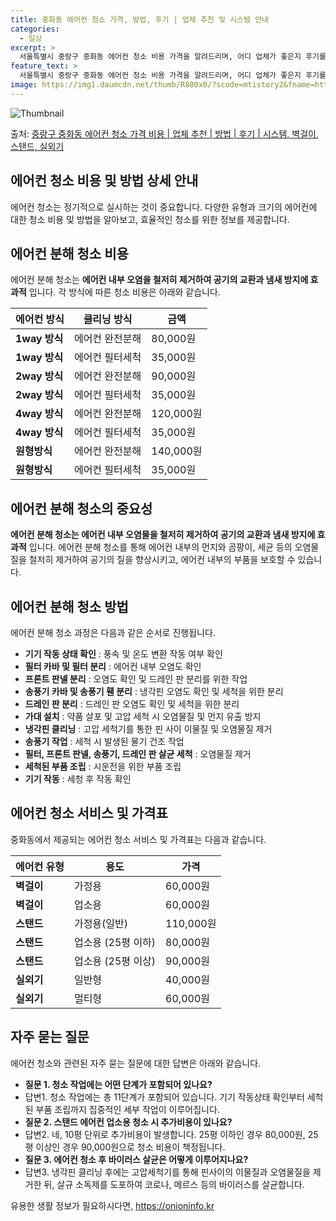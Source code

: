 ```yaml
---
title: 중화동 에어컨 청소 가격, 방법, 후기 | 업체 추천 및 시스템 안내
categories:
  - 일상
excerpt: >
  서울특별시 중랑구 중화동 에어컨 청소 비용 가격을 알려드리며, 어디 업체가 좋은지 후기를 통해 알아보겠습니다. 현재 글에서는 시스템, 벽걸이, 스탠드, 실외기 각각에 대해 청소 비용이 나와 있으니 참고하시면 되겠습니다. 에어컨 분해 청소 방법 보기 👈 클릭셀프 에어컨 청소 방법 보기👈 클릭중랑구 중화동 에어컨 청소 비용시스템에어컨 방식클리닝방식금액1way 방식에어컨 완전분해80,000원1way 방식에어컨 필터세척35,000원2way 방식에어컨 완전분해90,000원2way 방식에어컨 필터세척35,000원4way 방식에어컨 완전분해120,000원4way 방식에어컨 필터세척35,000원원형방식에어컨 완전분해140,000원원형방식에어컨 필터세척35,000원에어컨 청소 견적 샘플 보기 👈 클릭에어컨 냄새의 원인에..
feature_text: >
  서울특별시 중랑구 중화동 에어컨 청소 비용 가격을 알려드리며, 어디 업체가 좋은지 후기를 통해 알아보겠습니다. 현재 글에서는 시스템, 벽걸이, 스탠드, 실외기 각각에 대해 청소 비용이 나와 있으니 참고하시면 되겠습니다. 에어컨 분해 청소 방법 보기 👈 클릭셀프 에어컨 청소 방법 보기👈 클릭중랑구 중화동 에어컨 청소 비용시스템에어컨 방식클리닝방식금액1way 방식에어컨 완전분해80,000원1way 방식에어컨 필터세척35,000원2way 방식에어컨 완전분해90,000원2way 방식에어컨 필터세척35,000원4way 방식에어컨 완전분해120,000원4way 방식에어컨 필터세척35,000원원형방식에어컨 완전분해140,000원원형방식에어컨 필터세척35,000원에어컨 청소 견적 샘플 보기 👈 클릭에어컨 냄새의 원인에..
image: https://img1.daumcdn.net/thumb/R800x0/?scode=mtistory2&fname=https%3A%2F%2Fblog.kakaocdn.net%2Fdn%2FbnPzCQ%2FbtsHxrVng6p%2FOFldxkUgTfC2SKBEuUF0H1%2Fimg.webp
---
```


![Thumbnail](https://img1.daumcdn.net/thumb/R800x0/?scode=mtistory2&fname=https%3A%2F%2Fblog.kakaocdn.net%2Fdn%2FbnPzCQ%2FbtsHxrVng6p%2FOFldxkUgTfC2SKBEuUF0H1%2Fimg.webp)

<p>출처: <a href="https://onioninfo.kr/entry/%EC%A4%91%EB%9E%91%EA%B5%AC-%EC%A4%91%ED%99%94%EB%8F%99-%EC%97%90%EC%96%B4%EC%BB%A8-%EC%B2%AD%EC%86%8C-%EA%B0%80%EA%B2%A9-%EB%B9%84%EC%9A%A9-%EC%97%85%EC%B2%B4-%EC%B6%94%EC%B2%9C-%EB%B0%A9%EB%B2%95-%ED%9B%84%EA%B8%B0-%EC%8B%9C%EC%8A%A4%ED%85%9C-%EB%B2%BD%EA%B1%B8%EC%9D%B4-%EC%8A%A4%ED%83%A0%EB%93%9C-%EC%8B%A4%EC%99%B8%EA%B8%B0" rel="dofollow">중랑구 중화동 에어컨 청소 가격 비용 | 업체 추천 | 방법 | 후기 | 시스템, 벽걸이, 스탠드, 실외기</a> </p>

## 에어컨 청소 비용 및 방법 상세 안내

에어컨 청소는 정기적으로 실시하는 것이 중요합니다. 다양한 유형과 크기의 에어컨에 대한 청소 비용 및 방법을 알아보고, 효율적인 청소를 위한
정보를 제공합니다.

## 에어컨 분해 청소 비용

에어컨 분해 청소는 **에어컨 내부 오염을 철저히 제거하여 공기의 교환과 냄새 방지에 효과적** 입니다. 각 방식에 따른 청소 비용은 아래와
같습니다.

**에어컨 방식** | **클리닝 방식** | **금액**  
---|---|---  
**1way 방식** | 에어컨 완전분해 | 80,000원  
**1way 방식** | 에어컨 필터세척 | 35,000원  
**2way 방식** | 에어컨 완전분해 | 90,000원  
**2way 방식** | 에어컨 필터세척 | 35,000원  
**4way 방식** | 에어컨 완전분해 | 120,000원  
**4way 방식** | 에어컨 필터세척 | 35,000원  
**원형방식** | 에어컨 완전분해 | 140,000원  
**원형방식** | 에어컨 필터세척 | 35,000원  
  


## 에어컨 분해 청소의 중요성

**에어컨 분해 청소는 에어컨 내부 오염물을 철저히 제거하여 공기의 교환과 냄새 방지에 효과적** 입니다. 에어컨 분해 청소를 통해 에어컨
내부의 먼지와 곰팡이, 세균 등의 오염물질을 철저히 제거하여 공기의 질을 향상시키고, 에어컨 내부의 부품을 보호할 수 있습니다.

## 에어컨 분해 청소 방법

에어컨 분해 청소 과정은 다음과 같은 순서로 진행됩니다.

  * **기기 작동 상태 확인** : 풍속 및 온도 변환 작동 여부 확인
  * **필터 카바 및 필터 분리** : 에어컨 내부 오염도 확인
  * **프론트 판넬 분리** : 오염도 확인 및 드레인 판 분리를 위한 작업
  * **송풍기 카바 및 송풍기 휀 분리** : 냉각핀 오염도 확인 및 세척을 위한 분리
  * **드레인 판 분리** : 드레인 판 오염도 확인 및 세척을 위한 분리
  * **가대 설치** : 약품 살포 및 고압 세척 시 오염물질 및 먼지 유출 방지
  * **냉각핀 클리닝** : 고압 세척기를 통한 핀 사이 이물질 및 오염물질 제거
  * **송풍기 작업** : 세척 시 발생된 물기 건조 작업
  * **필터, 프론트 판넬, 송풍기, 드레인 판 살균 세척** : 오염물질 제거
  * **세척된 부품 조립** : 시운전을 위한 부품 조립
  * **기기 작동** : 세청 후 작동 확인



## 에어컨 청소 서비스 및 가격표

중화동에서 제공되는 에어컨 청소 서비스 및 가격표는 다음과 같습니다.

**에어컨 유형** | **용도** | **가격**  
---|---|---  
**벽걸이** | 가정용 | 60,000원  
**벽걸이** | 업소용 | 60,000원  
**스탠드** | 가정용(일반) | 110,000원  
**스탠드** | 업소용 (25평 이하) | 80,000원  
**스탠드** | 업소용 (25평 이상) | 90,000원  
**실외기** | 일반형 | 40,000원  
**실외기** | 멀티형 | 60,000원  
  


## 자주 묻는 질문

에어컨 청소와 관련된 자주 묻는 질문에 대한 답변은 아래와 같습니다.

  * **질문 1. 청소 작업에는 어떤 단계가 포함되어 있나요?**
  * 답변1. 청소 작업에는 총 11단계가 포함되어 있습니다. 기기 작동상태 확인부터 세척된 부품 조립까지 집중적인 세부 작업이 이루어집니다.
  * **질문 2. 스탠드 에어컨 업소용 청소 시 추가비용이 있나요?**
  * 답변2. 네, 10평 단위로 추가비용이 발생합니다. 25평 이하인 경우 80,000원, 25평 이상인 경우 90,000원으로 청소 비용이 책정됩니다.
  * **질문 3. 에어컨 청소 후 바이러스 살균은 어떻게 이루어지나요?**
  * 답변3. 냉각핀 클리닝 후에는 고압세척기를 통해 핀사이의 이물질과 오염물질을 제거한 뒤, 살규 소독제를 도포하여 코로나, 메르스 등의 바이러스를 살균합니다.





 

유용한 생활 정보가 필요하시다면, <a href="https://onioninfo.kr" rel="dofollow">https://onioninfo.kr</a>


